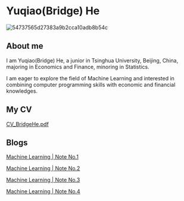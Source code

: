 # Yuqiao(Bridge) He

![54737565d27383a9b2cca10adb8b54c](https://user-images.githubusercontent.com/110859502/183577532-f60432ea-84f6-4c61-9b4f-bce7a49daa62.jpg)

## About me
I am Yuqiao(Bridge) He, a junior in Tsinghua University, Beijing, China, majoring in Economics and Finance, minoring in Statistics. 

I am eager to explore the field of Machine Learning and interested in combining computer programming skills with economic and financial knowledges. 

## My CV
[CV_BridgeHe.pdf](https://github.com/Bridge-He/Bridge-He.github.io/files/9287393/CV_BridgeHe.pdf)

## Blogs
[Machine Learning | Note No.1](https://mp.weixin.qq.com/s/yA5Qy3ZQ9Xg3SjcjMmwdlg)


[Machine Learning | Note No.2](https://mp.weixin.qq.com/s/RmlB3Q7hkcW7NlU0nxDR1Q)


[Machine Learning | Note No.3](https://mp.weixin.qq.com/s/cJVh-5ZWgeTNc_lOst_WhA)


[Machine Learning | Note No.4](https://mp.weixin.qq.com/s/tRgVHPkBALCeQPIJlYB0Bg)
